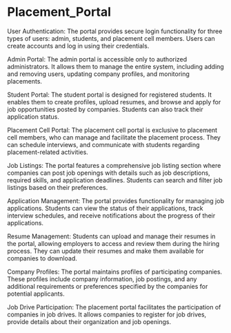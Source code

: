 # Placement_Portal

User Authentication: The portal provides secure login functionality for three types of users: admin, students, and placement cell members. Users can create accounts and log in using their credentials.

Admin Portal: The admin portal is accessible only to authorized administrators. It allows them to manage the entire system, including adding and removing users, updating company profiles, and monitoring placements.

Student Portal: The student portal is designed for registered students. It enables them to create profiles, upload resumes, and browse and apply for job opportunities posted by companies. Students can also track their application status.

Placement Cell Portal: The placement cell portal is exclusive to placement cell members, who can manage and facilitate the placement process. They can schedule interviews, and communicate with students regarding placement-related activities.

Job Listings: The portal features a comprehensive job listing section where companies can post job openings with details such as job descriptions, required skills, and application deadlines. Students can search and filter job listings based on their preferences.

Application Management: The portal provides functionality for managing job applications. Students can view the status of their applications, track interview schedules, and receive notifications about the progress of their applications.

Resume Management: Students can upload and manage their resumes in the portal, allowing employers to access and review them during the hiring process. They can update their resumes and make them available for companies to download.

Company Profiles: The portal maintains profiles of participating companies. These profiles include company information, job postings, and any additional requirements or preferences specified by the companies for potential applicants.

Job Drive Participation: The placement portal facilitates the participation of companies in job drives. It allows companies to register for job drives, provide details about their organization and job openings.
